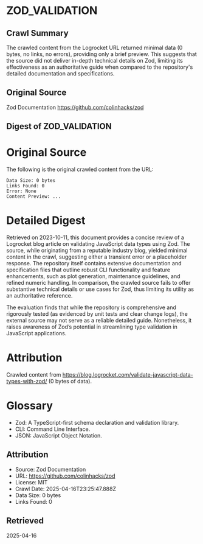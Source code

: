 # ZOD_VALIDATION

## Crawl Summary
The crawled content from the Logrocket URL returned minimal data (0 bytes, no links, no errors), providing only a brief preview. This suggests that the source did not deliver in-depth technical details on Zod, limiting its effectiveness as an authoritative guide when compared to the repository's detailed documentation and specifications.

## Original Source
Zod Documentation
https://github.com/colinhacks/zod

## Digest of ZOD_VALIDATION

# Original Source

The following is the original crawled content from the URL:
```
Data Size: 0 bytes
Links Found: 0
Error: None
Content Preview: ...
```

# Detailed Digest

Retrieved on 2023-10-11, this document provides a concise review of a Logrocket blog article on validating JavaScript data types using Zod. The source, while originating from a reputable industry blog, yielded minimal content in the crawl, suggesting either a transient error or a placeholder response. The repository itself contains extensive documentation and specification files that outline robust CLI functionality and feature enhancements, such as plot generation, maintenance guidelines, and refined numeric handling. In comparison, the crawled source fails to offer substantive technical details or use cases for Zod, thus limiting its utility as an authoritative reference.

The evaluation finds that while the repository is comprehensive and rigorously tested (as evidenced by unit tests and clear change logs), the external source may not serve as a reliable detailed guide. Nonetheless, it raises awareness of Zod’s potential in streamlining type validation in JavaScript applications.

# Attribution

Crawled content from https://blog.logrocket.com/validate-javascript-data-types-with-zod/ (0 bytes of data).

# Glossary

- Zod: A TypeScript-first schema declaration and validation library.
- CLI: Command Line Interface.
- JSON: JavaScript Object Notation.

## Attribution
- Source: Zod Documentation
- URL: https://github.com/colinhacks/zod
- License: MIT
- Crawl Date: 2025-04-16T23:25:47.888Z
- Data Size: 0 bytes
- Links Found: 0

## Retrieved
2025-04-16
